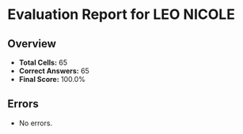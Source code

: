 # Evaluation Report for LEO NICOLE

## Overview

- **Total Cells:** 65
- **Correct Answers:** 65
- **Final Score:** 100.0%

## Errors

- No errors.